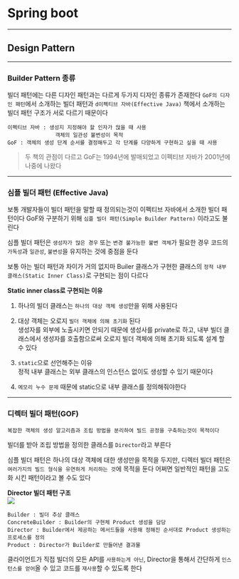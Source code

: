 # Spring boot
---
## Design Pattern
---
### Builder Pattern 종류
빌더 패턴에는 다른 디자인 패턴과는 다르게 두가지 디자인 종류가 존재한다
`GoF의 디자인 패턴`에서 소개하는 빌더 패턴과 `d이펙티브 자바(Effective Java)` 책에서 소개하는 빌더 패턴 구조가 서로 다르기 때문이다
```
이펙티브 자바 : 생성지 지정해야 할 인자가 많을 때 사용
               객체의 일관성 불변성이 목적
GoF : 객체의 생성 단계 순서를 결정해두고 각 단계를 다양하게 구현하고 싶을 때 사용
```
> 두 책의 관점이 다르고 GoF는 1994년에 발매되었고 이펙티브 자바가 2001년에 나중에 나왔다
---
### 심플 빌더 패턴 (Effective Java)
보통 개발자들이 빌더 패턴을 말할 때 정의되는것이 이펙티브 자바에서 소개한 빌더 패턴이다
GoF와 구분하기 위해 `심플 빌더 패턴(Simple Builder Pattern)` 이라고도 불린다

심플 빌더 패턴은 `생성자가 많은 경우` 또는 `변경 불가능한 불변 객체`가 필요한 경우 코드의 `가독성`과 `일관성`, `불변성`을 유지하는 것에 중점을 둔다

보통 아는 빌더 패턴과 차이가 거의 없지마 Builer 클래스가 구현한 클래스의 `정적 내부 클래스(Static Inner Class)`로 구현되는 점이 다르다

**Static inner class로 구현되는 이유**   
1. 하나의 빌더 클래스는 `하나의 대상 객체 생성`만을 위해 사용된다   

2. 대상 객체는 오로지 `빌더 객체에 의해 초기화` 된다   
생성자를 외부에 노출시키면 안되기 때문에 생성사를 private로 하고, 내부 빌더 클래스에서 생성자를 호출함으로써 오로지 빌더 객체에 의해 초기화 되도록 설계 할 수 있다

3. `static`으로 선언해주는 이유   
정적 내부 클래스는 외부 클래스의 인스턴스 없이도 생성할 수 있기 때문이다

4. `메모리 누수 문제` 때문에 static으로 내부 클래스를 정의해줘야한다

---
### 디렉터 빌더 패턴(GOF)
```
복잡한 객체의 생성 알고리즘과 조립 방법을 분리하여 빌드 공정을 구축하는것이 목적이다
```
빌더를 받아 조립 방법을 정의한 클래스를 `Director`라고 부른다

심플 빌더 패턴은 하나의 대상 객체에 대한 생성만을 목적을 두지만, 디렉터 빌더 패턴은 `여러가지의 빌드 형식을 유연하게 처리하는 것`에 목적을 둔다
어쩌면 일반적인 패턴을 고도화 시킨 패턴이라고 볼 수도 있다

**Director 빌더 패턴 구조**   
![](https://velog.velcdn.com/images/froajnzd/post/e17b96e8-456e-4696-9214-372be5f17bc2/image.png)
```
Builder : 빌더 추상 클래스
ConcreteBuilder : Builder의 구현체 Product 생성을 담당
Director : Builder에서 제공하는 메서드들을 사용해 정해진 순서대로 Product 생성하는 프로세스를 정의
Product : Director가 Builder로 만들어낸 결과물
```
클라이언트가 직접 빌더의 모든 API를 `사용하는게 아닌`, Director을 통해서 간단하게 `인스턴스를 얻어`올 수 있고 코드를 `재사용`할 수 있도록 한다